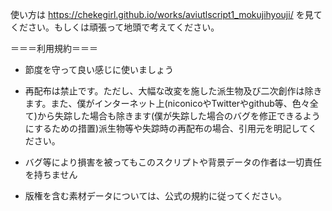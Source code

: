 使い方は https://chekegirl.github.io/works/aviutlscript1_mokujihyouji/ を見てください。もしくは頑張って地頭で考えてください。

＝＝＝利用規約＝＝＝

- 節度を守って良い感じに使いましょう

- 再配布は禁止です。ただし、大幅な改変を施した派生物及び二次創作は除きます。また、僕がインターネット上(niconicoやTwitterやgithub等、色々全て)から失踪した場合も除きます(僕が失踪した場合のバグを修正できるようにするための措置)派生物等や失踪時の再配布の場合、引用元を明記してください。

- バグ等により損害を被ってもこのスクリプトや背景データの作者は一切責任を持ちません

- 版権を含む素材データについては、公式の規約に従ってください。
